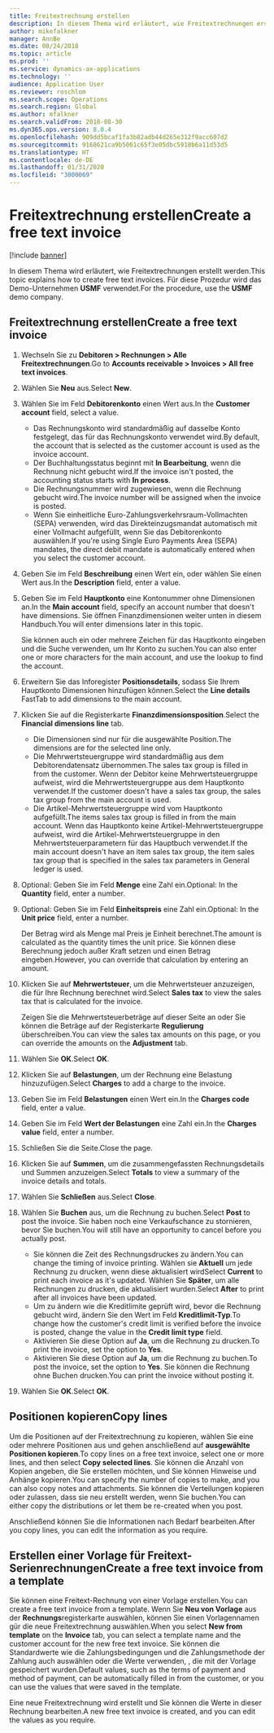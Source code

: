 ```yaml
---
title: Freitextrechnung erstellen
description: In diesem Thema wird erläutert, wie Freitextrechnungen erstellt werden.
author: mikefalkner
manager: AnnBe
ms.date: 08/24/2018
ms.topic: article
ms.prod: ''
ms.service: dynamics-ax-applications
ms.technology: ''
audience: Application User
ms.reviewer: roschlom
ms.search.scope: Operations
ms.search.region: Global
ms.author: mfalkner
ms.search.validFrom: 2018-08-30
ms.dyn365.ops.version: 8.0.4
ms.openlocfilehash: 909dd5bcaf1fa3b82adb44d265e312f9acc607d2
ms.sourcegitcommit: 9168621ca9b5061c65f3e05dbc5918b6a11d53d5
ms.translationtype: HT
ms.contentlocale: de-DE
ms.lasthandoff: 01/31/2020
ms.locfileid: "3000069"
---
```

# <a name="create-a-free-text-invoice"></a><span data-ttu-id="576c2-103">Freitextrechnung erstellen</span><span class="sxs-lookup"><span data-stu-id="576c2-103">Create a free text invoice</span></span>

[!include [banner](../includes/banner.md)]

<span data-ttu-id="576c2-104">In diesem Thema wird erläutert, wie Freitextrechnungen erstellt werden.</span><span class="sxs-lookup"><span data-stu-id="576c2-104">This topic explains how to create free text invoices.</span></span> <span data-ttu-id="576c2-105">Für diese Prozedur wird das Demo-Unternehmen **USMF** verwendet.</span><span class="sxs-lookup"><span data-stu-id="576c2-105">For the procedure, use the **USMF** demo company.</span></span>

## <a name="create-a-free-text-invoice"></a><span data-ttu-id="576c2-106">Freitextrechnung erstellen</span><span class="sxs-lookup"><span data-stu-id="576c2-106">Create a free text invoice</span></span>

1. <span data-ttu-id="576c2-107">Wechseln Sie zu **Debitoren \> Rechnungen \> Alle Freitextrechnungen**.</span><span class="sxs-lookup"><span data-stu-id="576c2-107">Go to **Accounts receivable \> Invoices \> All free text invoices**.</span></span>
2. <span data-ttu-id="576c2-108">Wählen Sie **Neu** aus.</span><span class="sxs-lookup"><span data-stu-id="576c2-108">Select **New**.</span></span>
3. <span data-ttu-id="576c2-109">Wählen Sie im Feld **Debitorenkonto** einen Wert aus.</span><span class="sxs-lookup"><span data-stu-id="576c2-109">In the **Customer account** field, select a value.</span></span>

    * <span data-ttu-id="576c2-110">Das Rechnungskonto wird standardmäßig auf dasselbe Konto festgelegt, das für das Rechnungskonto verwendet wird.</span><span class="sxs-lookup"><span data-stu-id="576c2-110">By default, the account that is selected as the customer account is used as the invoice account.</span></span>
    * <span data-ttu-id="576c2-111">Der Buchhaltungsstatus beginnt mit **In Bearbeitung**, wenn die Rechnung nicht gebucht wird.</span><span class="sxs-lookup"><span data-stu-id="576c2-111">If the invoice isn't posted, the accounting status starts with **In process**.</span></span>
    * <span data-ttu-id="576c2-112">Die Rechnungsnummer wird zugewiesen, wenn die Rechnung gebucht wird.</span><span class="sxs-lookup"><span data-stu-id="576c2-112">The invoice number will be assigned when the invoice is posted.</span></span>
    * <span data-ttu-id="576c2-113">Wenn Sie einheitliche Euro-Zahlungsverkehrsraum-Vollmachten (SEPA) verwenden, wird das Direkteinzugsmandat automatisch mit einer Vollmacht aufgefüllt, wenn Sie das Debitorenkonto auswählen.</span><span class="sxs-lookup"><span data-stu-id="576c2-113">If you're using Single Euro Payments Area (SEPA) mandates, the direct debit mandate is automatically entered when you select the customer account.</span></span>

4. <span data-ttu-id="576c2-114">Geben Sie im Feld **Beschreibung** einen Wert ein, oder wählen Sie einen Wert aus.</span><span class="sxs-lookup"><span data-stu-id="576c2-114">In the **Description** field, enter a value.</span></span>
5. <span data-ttu-id="576c2-115">Geben Sie im Feld **Hauptkonto** eine Kontonummer ohne Dimensionen an.</span><span class="sxs-lookup"><span data-stu-id="576c2-115">In the **Main account** field, specify an account number that doesn't have dimensions.</span></span> <span data-ttu-id="576c2-116">Sie öffnen Finanzdimensionen weiter unten in diesem Handbuch.</span><span class="sxs-lookup"><span data-stu-id="576c2-116">You will enter dimensions later in this topic.</span></span>

    <span data-ttu-id="576c2-117">Sie können auch ein oder mehrere Zeichen für das Hauptkonto eingeben und die Suche verwenden, um Ihr Konto zu suchen.</span><span class="sxs-lookup"><span data-stu-id="576c2-117">You can also enter one or more characters for the main account, and use the lookup to find the account.</span></span>

6. <span data-ttu-id="576c2-118">Erweitern Sie das Inforegister **Positionsdetails**, sodass Sie Ihrem Hauptkonto Dimensionen hinzufügen können.</span><span class="sxs-lookup"><span data-stu-id="576c2-118">Select the **Line details** FastTab to add dimensions to the main account.</span></span>
7. <span data-ttu-id="576c2-119">Klicken Sie auf die Registerkarte **Finanzdimensionsposition**.</span><span class="sxs-lookup"><span data-stu-id="576c2-119">Select the **Financial dimensions line** tab.</span></span>

    * <span data-ttu-id="576c2-120">Die Dimensionen sind nur für die ausgewählte Position.</span><span class="sxs-lookup"><span data-stu-id="576c2-120">The dimensions are for the selected line only.</span></span>
    * <span data-ttu-id="576c2-121">Die Mehrwertsteuergruppe wird standardmäßig aus dem Debitorendatensatz übernommen.</span><span class="sxs-lookup"><span data-stu-id="576c2-121">The sales tax group is filled in from the customer.</span></span> <span data-ttu-id="576c2-122">Wenn der Debitor keine Mehrwertsteuergruppe aufweist, wird die Mehrwertsteuergruppe aus dem Hauptkonto verwendet.</span><span class="sxs-lookup"><span data-stu-id="576c2-122">If the customer doesn't have a sales tax group, the sales tax group from the main account is used.</span></span>
    * <span data-ttu-id="576c2-123">Die Artikel-Mehrwertsteuergruppe wird vom Hauptkonto aufgefüllt.</span><span class="sxs-lookup"><span data-stu-id="576c2-123">The items sales tax group is filled in from the main account.</span></span> <span data-ttu-id="576c2-124">Wenn das Hauptkonto keine Artikel-Mehrwertsteuergruppe aufweist, wird die Artikel-Mehrwertsteuergruppe in den Mehrwertsteuerparametern für das Hauptbuch verwendet.</span><span class="sxs-lookup"><span data-stu-id="576c2-124">If the main account doesn't have an item sales tax group, the item sales tax group that is specified in the sales tax parameters in General ledger is used.</span></span>

8. <span data-ttu-id="576c2-125">Optional: Geben Sie im Feld **Menge** eine Zahl ein.</span><span class="sxs-lookup"><span data-stu-id="576c2-125">Optional: In the **Quantity** field, enter a number.</span></span>
9. <span data-ttu-id="576c2-126">Optional: Geben Sie im Feld **Einheitspreis** eine Zahl ein.</span><span class="sxs-lookup"><span data-stu-id="576c2-126">Optional: In the **Unit price** field, enter a number.</span></span>

    <span data-ttu-id="576c2-127">Der Betrag wird als Menge mal Preis je Einheit berechnet.</span><span class="sxs-lookup"><span data-stu-id="576c2-127">The amount is calculated as the quantity times the unit price.</span></span> <span data-ttu-id="576c2-128">Sie können diese Berechnung jedoch außer Kraft setzen und einen Betrag eingeben.</span><span class="sxs-lookup"><span data-stu-id="576c2-128">However, you can override that calculation by entering an amount.</span></span>

10. <span data-ttu-id="576c2-129">Klicken Sie auf **Mehrwertsteuer**, um die Mehrwertsteuer anzuzeigen, die für Ihre Rechnung berechnet wird.</span><span class="sxs-lookup"><span data-stu-id="576c2-129">Select **Sales tax** to view the sales tax that is calculated for the invoice.</span></span>

    <span data-ttu-id="576c2-130">Zeigen Sie die Mehrwertsteuerbeträge auf dieser Seite an oder Sie können die Beträge auf der Registerkarte **Regulierung** überschreiben.</span><span class="sxs-lookup"><span data-stu-id="576c2-130">You can view the sales tax amounts on this page, or you can override the amounts on the **Adjustment** tab.</span></span>

11. <span data-ttu-id="576c2-131">Wählen Sie **OK**.</span><span class="sxs-lookup"><span data-stu-id="576c2-131">Select **OK**.</span></span>
12. <span data-ttu-id="576c2-132">Klicken Sie auf **Belastungen**, um der Rechnung eine Belastung hinzuzufügen.</span><span class="sxs-lookup"><span data-stu-id="576c2-132">Select **Charges** to add a charge to the invoice.</span></span>
13. <span data-ttu-id="576c2-133">Geben Sie im Feld **Belastungen** einen Wert ein.</span><span class="sxs-lookup"><span data-stu-id="576c2-133">In the **Charges code** field, enter a value.</span></span>
14. <span data-ttu-id="576c2-134">Geben Sie im Feld **Wert der Belastungen** eine Zahl ein.</span><span class="sxs-lookup"><span data-stu-id="576c2-134">In the **Charges value** field, enter a number.</span></span>
15. <span data-ttu-id="576c2-135">Schließen Sie die Seite.</span><span class="sxs-lookup"><span data-stu-id="576c2-135">Close the page.</span></span>
16. <span data-ttu-id="576c2-136">Klicken Sie auf **Summen**, um die zusammengefassten Rechnungsdetails und Summen anzuzeigen.</span><span class="sxs-lookup"><span data-stu-id="576c2-136">Select **Totals** to view a summary of the invoice details and totals.</span></span>
17. <span data-ttu-id="576c2-137">Wählen Sie **Schließen** aus.</span><span class="sxs-lookup"><span data-stu-id="576c2-137">Select **Close**.</span></span>
18. <span data-ttu-id="576c2-138">Wählen Sie **Buchen** aus, um die Rechnung zu buchen.</span><span class="sxs-lookup"><span data-stu-id="576c2-138">Select **Post** to post the invoice.</span></span> <span data-ttu-id="576c2-139">Sie haben noch eine Verkaufschance zu stornieren, bevor Sie buchen.</span><span class="sxs-lookup"><span data-stu-id="576c2-139">You will still have an opportunity to cancel before you actually post.</span></span>

    * <span data-ttu-id="576c2-140">Sie können die Zeit des Rechnungsdruckes zu ändern.</span><span class="sxs-lookup"><span data-stu-id="576c2-140">You can change the timing of invoice printing.</span></span> <span data-ttu-id="576c2-141">Wählen sie **Aktuell** um jede Rechnung zu drucken, wenn diese aktualisiert wird</span><span class="sxs-lookup"><span data-stu-id="576c2-141">Select **Current** to print each invoice as it's updated.</span></span> <span data-ttu-id="576c2-142">Wählen Sie **Später**, um alle Rechnungen zu drucken, die aktualisiert wurden.</span><span class="sxs-lookup"><span data-stu-id="576c2-142">Select **After** to print after all invoices have been updated.</span></span>
    * <span data-ttu-id="576c2-143">Um zu ändern wie die Kreditlimite geprüft wird, bevor die Rechnung gebucht wird, ändern Sie den Wert im Feld **Kreditlimit-Typ**.</span><span class="sxs-lookup"><span data-stu-id="576c2-143">To change how the customer's credit limit is verified before the invoice is posted, change the value in the **Credit limit type** field.</span></span>
    * <span data-ttu-id="576c2-144">Aktivieren Sie diese Option auf **Ja**, um die Rechnung zu drucken.</span><span class="sxs-lookup"><span data-stu-id="576c2-144">To print the invoice, set the option to **Yes**.</span></span>
    * <span data-ttu-id="576c2-145">Aktivieren Sie diese Option auf **Ja**, um die Rechnung zu buchen.</span><span class="sxs-lookup"><span data-stu-id="576c2-145">To post the invoice, set the option to **Yes**.</span></span> <span data-ttu-id="576c2-146">Sie können die Rechnung ohne Buchen drucken.</span><span class="sxs-lookup"><span data-stu-id="576c2-146">You can print the invoice without posting it.</span></span>

19. <span data-ttu-id="576c2-147">Wählen Sie **OK**.</span><span class="sxs-lookup"><span data-stu-id="576c2-147">Select **OK**.</span></span>

## <a name="copy-lines"></a><span data-ttu-id="576c2-148">Positionen kopieren</span><span class="sxs-lookup"><span data-stu-id="576c2-148">Copy lines</span></span>
<span data-ttu-id="576c2-149">Um die Positionen auf der Freitextrechnung zu kopieren, wählen Sie eine oder mehrere Positionen aus und gehen anschließend auf **ausgewählte Positionen kopieren**.</span><span class="sxs-lookup"><span data-stu-id="576c2-149">To copy lines on a free text invoice, select one or more lines, and then select **Copy selected lines**.</span></span> <span data-ttu-id="576c2-150">Sie können die Anzahl von Kopien angeben, die Sie erstellen möchten, und Sie können Hinweise und Anhänge kopieren.</span><span class="sxs-lookup"><span data-stu-id="576c2-150">You can specify the number of copies to make, and you can also copy notes and attachments.</span></span> <span data-ttu-id="576c2-151">Sie können die Verteilungen kopieren oder zulassen, dass sie neu erstellt werden, wenn Sie buchen.</span><span class="sxs-lookup"><span data-stu-id="576c2-151">You can either copy the distributions or let them be re-created when you post.</span></span>

<span data-ttu-id="576c2-152">Anschließend können Sie die Informationen nach Bedarf bearbeiten.</span><span class="sxs-lookup"><span data-stu-id="576c2-152">After you copy lines, you can edit the information as you require.</span></span>

## <a name="create-a-free-text-invoice-from-a-template"></a><span data-ttu-id="576c2-153">Erstellen einer Vorlage für Freitext-Serienrechnungen</span><span class="sxs-lookup"><span data-stu-id="576c2-153">Create a free text invoice from a template</span></span>
<span data-ttu-id="576c2-154">Sie können eine Freitext-Rechnung von einer Vorlage erstellen.</span><span class="sxs-lookup"><span data-stu-id="576c2-154">You can create a free text invoice from a template.</span></span> <span data-ttu-id="576c2-155">Wenn Sie **Neu von Vorlage** aus der **Rechnungs**registerkarte auswählen, können Sie einen Vorlagennamen gür die neue Freitextrechnung auswählen.</span><span class="sxs-lookup"><span data-stu-id="576c2-155">When you select **New from template** on the **Invoice** tab, you can select a template name and the customer account for the new free text invoice.</span></span> <span data-ttu-id="576c2-156">Sie können die Standardwerte wie die Zahlungsbedingungen und die Zahlungsmethode der Zahlung auch auswählen oder die Werte verwenden, , die mit der Vorlage gespeichert wurden.</span><span class="sxs-lookup"><span data-stu-id="576c2-156">Default values, such as the terms of payment and method of payment, can be automatically filled in from the customer, or you can use the values that were saved in the template.</span></span>

<span data-ttu-id="576c2-157">Eine neue Freitextrechnung wird erstellt und Sie können die Werte in dieser Rechnung bearbeiten.</span><span class="sxs-lookup"><span data-stu-id="576c2-157">A new free text invoice is created, and you can edit the values as you require.</span></span>
